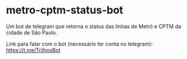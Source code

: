 # metro-cptm-status-bot
Um bot de telegram que retorna o status das linhas de Metrô e CPTM da cidade de São Paulo.

Link para falar com o bot (necessário ter conta no telegram): https://t.me/TrilhosBot
